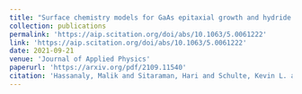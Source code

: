 ```yaml
---
title: "Surface chemistry models for GaAs epitaxial growth and hydride cracking using reacting flow simulations"
collection: publications
permalink: 'https://aip.scitation.org/doi/abs/10.1063/5.0061222'
link: 'https://aip.scitation.org/doi/abs/10.1063/5.0061222'
date: 2021-09-21
venue: 'Journal of Applied Physics'
paperurl: 'https://arxiv.org/pdf/2109.11540'
citation: 'Hassanaly, Malik and Sitaraman, Hari and Schulte, Kevin L. and Ptak, Aaron J. and Simon, John and Udwary, Kevin and Leach, Jacob H. and Splawn, Heather (2021). &quot; Surface chemistry models for GaAs epitaxial growth and hydride cracking using reacting flow simulations.&quot; <i>Journal of Applied Physics</i>. 130(11), 115702.'
---
```

